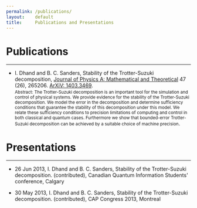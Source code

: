 ```yaml
---
permalink: /publications/
layout:    default
title:     Publications and Presentations
---
```


# Publications
------------------
* I. Dhand and B. C. Sanders, Stability of the Trotter-Suzuki decomposition,
[Journal of Physics A: Mathematical and Theoretical](http://iopscience.iop.org/1751-8121/47/26/265206/) 47 (26), 265206.  [ArXiV: 1403.3469](http://arxiv.org/abs/1403.3469).  
  <Small>Abstract: The Trotter-Suzuki decomposition is an important tool for the simulation and control of physical systems. We provide evidence for the stability of the Trotter-Suzuki decomposition. We model the error in the decomposition and determine sufficiency conditions that guarantee the stability of this decomposition under this model. We relate these sufficiency conditions to precision limitations of computing and control in both classical and quantum cases. Furthermore we show that bounded-error Trotter-Suzuki decomposition can be achieved by a suitable choice of machine precision</Small>.



# Presentations
------------------

* 26 Jun 2013, I. Dhand and B. C. Sanders, Stability of the Trotter-Suzuki decomposition. (contributed), Canadian Quantum Information Students' conference, Calgary

* 30 May 2013, I. Dhand and B. C. Sanders, Stability of the Trotter-Suzuki decomposition. (contributed), CAP Congress 2013, Montreal
